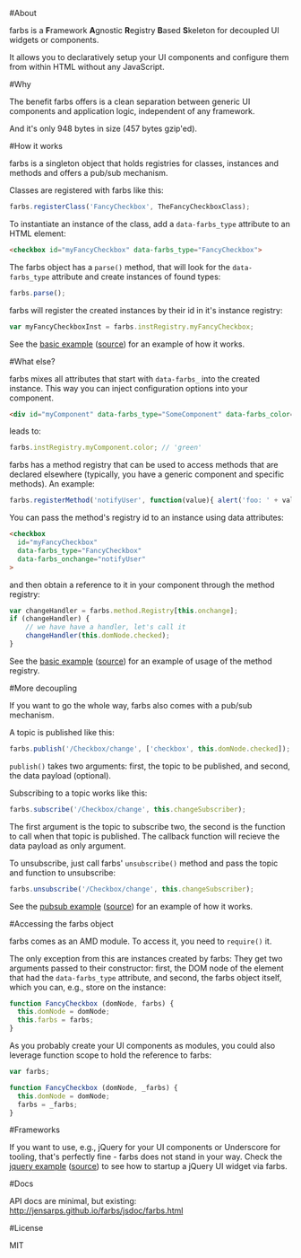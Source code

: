 #About

farbs is a **F**ramework **A**gnostic **R**egistry **B**ased **S**keleton for decoupled UI widgets or components.

It allows you to declaratively setup your UI components and configure them from within HTML without any JavaScript.

#Why

The benefit farbs offers is a clean separation between generic UI components and application logic, independent of any framework.

And it's only 948 bytes in size (457 bytes gzip'ed).

#How it works

farbs is a singleton object that holds registries for classes, instances and methods and offers a pub/sub mechanism.

Classes are registered with farbs like this:

```javascript
farbs.registerClass('FancyCheckbox', TheFancyCheckboxClass);
```

To instantiate an instance of the class, add a `data-farbs_type` attribute to an HTML element:

```html
<checkbox id="myFancyCheckbox" data-farbs_type="FancyCheckbox">
```

The farbs object has a `parse()` method, that will look for the `data-farbs_type` attribute and create instances of found types:

```javascript
farbs.parse();
```

farbs will register the created instances by their id in it's instance registry:

```javascript
var myFancyCheckboxInst = farbs.instRegistry.myFancyCheckbox;
```

See the [basic example](http://jensarps.github.io/farbs/example/basic/) ([source](https://github.com/jensarps/farbs/tree/master/example/basic)) for an example of how it works.

#What else?

farbs mixes all attributes that start with `data-farbs_` into the created instance. This way you can inject configuration options into your component.

```html
<div id="myComponent" data-farbs_type="SomeComponent" data-farbs_color="green">
```

leads to:

```javascript
farbs.instRegistry.myComponent.color; // 'green'
```

farbs has a method registry that can be used to access methods that are declared elsewhere (typically, you have a generic component and specific methods). An example:

```javascript
farbs.registerMethod('notifyUser', function(value){ alert('foo: ' + value); });
```

You can pass the method's registry id to an instance using data attributes:

```html
<checkbox 
  id="myFancyCheckbox" 
  data-farbs_type="FancyCheckbox"
  data-farbs_onchange="notifyUser"
>
```

and then obtain a reference to it in your component through the method registry:

```javascript
var changeHandler = farbs.method.Registry[this.onchange];
if (changeHandler) {
	// we have have a handler, let's call it
	changeHandler(this.domNode.checked);
}
```

See the [basic example](http://jensarps.github.io/farbs/example/basic/) ([source](https://github.com/jensarps/farbs/tree/master/example/basic)) for an example of usage of the method registry.

#More decoupling

If you want to go the whole way, farbs also comes with a pub/sub mechanism.

A topic is published like this:

```javascript
farbs.publish('/Checkbox/change', ['checkbox', this.domNode.checked]);
```

`publish()` takes two arguments: first, the topic to be published, and second, the data payload (optional).

Subscribing to a topic works like this:

```javascript
farbs.subscribe('/Checkbox/change', this.changeSubscriber);
```

The first argument is the topic to subscribe two, the second is the function to call when that topic is published. The callback function will recieve the data payload as only argument.

To unsubscribe, just call farbs' `unsubscribe()` method and pass the topic and function to unsubscribe:

```javascript
farbs.unsubscribe('/Checkbox/change', this.changeSubscriber);
```

See the [pubsub example](http://jensarps.github.io/farbs/example/pubsub/) ([source](https://github.com/jensarps/farbs/tree/master/example/pubsub)) for an example of how it works.

#Accessing the farbs object

farbs comes as an AMD module. To access it, you need to `require()` it. 

The only exception from this are instances created by farbs: They get two arguments passed to their constructor: first, the DOM node of the element that had the `data-farbs_type` attribute, and second, the farbs object itself, which you can, e.g., store on the instance:

```javascript
function FancyCheckbox (domNode, farbs) {
  this.domNode = domNode;
  this.farbs = farbs;
}
```

As you probably create your UI components as modules, you could also leverage function scope to hold the reference to farbs:

```javascript
var farbs;

function FancyCheckbox (domNode, _farbs) {
  this.domNode = domNode;
  farbs = _farbs;
}
```

#Frameworks

If you want to use, e.g., jQuery for your UI components or Underscore for tooling, that's perfectly fine - farbs does not stand in your way. Check the [jquery example](http://jensarps.github.io/farbs/example/jquery/) ([source](https://github.com/jensarps/farbs/tree/master/example/jquery)) to see how to startup a jQuery UI widget via farbs.

#Docs

API docs are minimal, but existing: http://jensarps.github.io/farbs/jsdoc/farbs.html

#License

MIT
